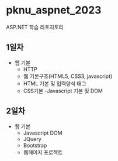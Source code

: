# pknu_aspnet_2023
ASP.NET 학습 리포지토리

## 1일차
- 웹 기본
	- HTTP
	- 웹 기본구조(HTML5, CSS3, javascript)
	- HTML 기본 및 입력양식 태그
	- CSS기본
	-Javascript 기본 및 DOM
	
## 2일차
- 웹 기본
	- Javascript DOM
	- JQuery
	- Bootstrap
	- 웹페이지 프로젝트
